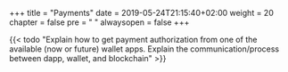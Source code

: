+++
title = "Payments"
date = 2019-05-24T21:15:40+02:00
weight = 20
chapter = false
pre = "<i class='fa ela-page'></i> "
alwaysopen = false
+++

{{< todo "Explain how to get payment authorization from one of the available (now or future) wallet apps. Explain the communication/process between dapp, wallet, and blockchain" >}}